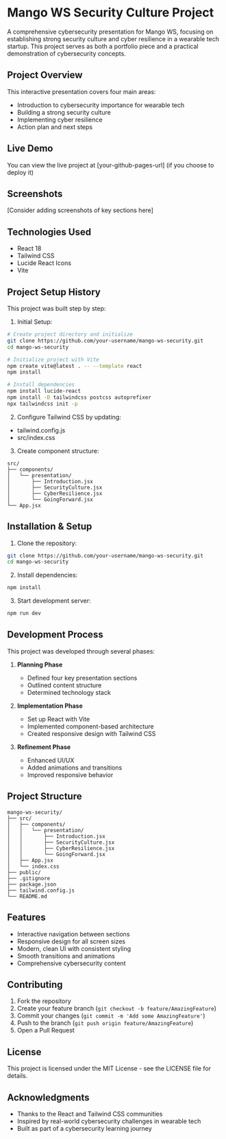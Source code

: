 
# Mango WS Security Culture Project

A comprehensive cybersecurity presentation for Mango WS, focusing on establishing strong security culture and cyber resilience in a wearable tech startup. This project serves as both a portfolio piece and a practical demonstration of cybersecurity concepts.

## Project Overview

This interactive presentation covers four main areas:
- Introduction to cybersecurity importance for wearable tech
- Building a strong security culture
- Implementing cyber resilience
- Action plan and next steps

## Live Demo

You can view the live project at [your-github-pages-url] (if you choose to deploy it)

## Screenshots

[Consider adding screenshots of key sections here]

## Technologies Used

- React 18
- Tailwind CSS
- Lucide React Icons
- Vite

## Project Setup History

This project was built step by step:

1. Initial Setup:
```bash
# Create project directory and initialize
git clone https://github.com/your-username/mango-ws-security.git
cd mango-ws-security

# Initialize project with Vite
npm create vite@latest . -- --template react
npm install

# Install dependencies
npm install lucide-react
npm install -D tailwindcss postcss autoprefixer
npx tailwindcss init -p
```

2. Configure Tailwind CSS by updating:
- tailwind.config.js
- src/index.css

3. Create component structure:
```
src/
├── components/
│   └── presentation/
│       ├── Introduction.jsx
│       ├── SecurityCulture.jsx
│       ├── CyberResilience.jsx
│       └── GoingForward.jsx
└── App.jsx
```

## Installation & Setup

1. Clone the repository:
```bash
git clone https://github.com/your-username/mango-ws-security.git
cd mango-ws-security
```

2. Install dependencies:
```bash
npm install
```

3. Start development server:
```bash
npm run dev
```

## Development Process

This project was developed through several phases:

1. **Planning Phase**
   - Defined four key presentation sections
   - Outlined content structure
   - Determined technology stack

2. **Implementation Phase**
   - Set up React with Vite
   - Implemented component-based architecture
   - Created responsive design with Tailwind CSS

3. **Refinement Phase**
   - Enhanced UI/UX
   - Added animations and transitions
   - Improved responsive behavior

## Project Structure

```
mango-ws-security/
├── src/
│   ├── components/
│   │   └── presentation/
│   │       ├── Introduction.jsx
│   │       ├── SecurityCulture.jsx
│   │       ├── CyberResilience.jsx
│   │       └── GoingForward.jsx
│   ├── App.jsx
│   └── index.css
├── public/
├── .gitignore
├── package.json
├── tailwind.config.js
└── README.md
```

## Features

- Interactive navigation between sections
- Responsive design for all screen sizes
- Modern, clean UI with consistent styling
- Smooth transitions and animations
- Comprehensive cybersecurity content

## Contributing

1. Fork the repository
2. Create your feature branch (`git checkout -b feature/AmazingFeature`)
3. Commit your changes (`git commit -m 'Add some AmazingFeature'`)
4. Push to the branch (`git push origin feature/AmazingFeature`)
5. Open a Pull Request

## License

This project is licensed under the MIT License - see the LICENSE file for details.

## Acknowledgments

- Thanks to the React and Tailwind CSS communities
- Inspired by real-world cybersecurity challenges in wearable tech
- Built as part of a cybersecurity learning journey